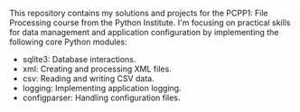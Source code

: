 This repository contains my solutions and projects for the PCPP1: File Processing course from the Python Institute. I'm focusing on practical skills for data management and application configuration by implementing the following core Python modules:
- sqlite3: Database interactions.
- xml: Creating and processing XML files.
- csv: Reading and writing CSV data.
- logging: Implementing application logging.
- configparser: Handling configuration files.
